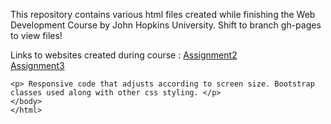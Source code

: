 <html>
    <head>
    </head>
    <body>
    <p>This repository contains various html files created while finishing the Web Development Course by John Hopkins University.
        Shift to branch gh-pages to view files! </p>
    
   <p> Links to websites created during course : 
    <a href = "https://njmit123.github.io/web_dev_test/assignment_week2/"> Assignment2 </a> <br>
    <a href ="https://njmit123.github.io/web_dev_test/assignment_week3/"> Assignment3 </a>
    </p>
    
    <p> Responsive code that adjusts according to screen size. Bootstrap classes used along with other css styling. </p>
    </body>
    </html>

